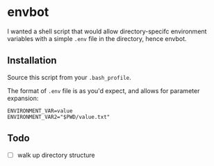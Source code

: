 # envbot

I wanted a shell script that would allow directory-specifc environment
variables with a simple `.env` file in the directory, hence envbot.

## Installation

Source this script from your `.bash_profile`.

The format of `.env` file is as you'd expect, and allows for parameter
expansion:
~~~
ENVIRONMENT_VAR=value
ENVIRONMENT_VAR2="$PWD/value.txt"
~~~

## Todo

- [ ] walk up directory structure
